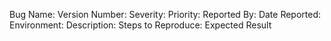 Bug Name:
Version Number:
Severity:
Priority:
Reported By:
Date Reported:
Environment:
Description:
Steps to Reproduce:
Expected Result
